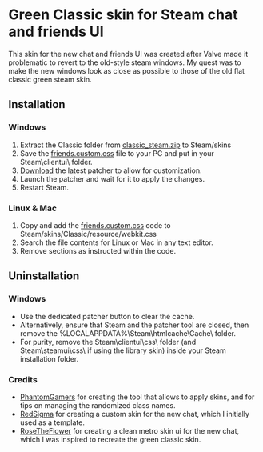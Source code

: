 # Green Classic skin for Steam chat and friends UI
This skin for the new chat and friends UI was created after Valve made it problematic to revert to the old-style steam windows. My quest was to make the new windows look as close as possible to those of the old flat classic green steam skin.

## Installation

### Windows

1. Extract the Classic folder from [classic_steam.zip](https://github.com/spziscoding/steam-classic/bloc/main/classic_steam.zip) to Steam/skins
2. Save the [friends.custom.css](https://github.com/spziscoding/steam-classic/bloc/main/friends.custom.css) file to your PC and put in your Steam\clientui\ folder.
3. [Download](https://github.com/PhantomGamers/SFP/releases) the latest patcher to allow for customization.
4. Launch the patcher and wait for it to apply the changes.
5. Restart Steam.

### Linux & Mac

1. Copy and add the [friends.custom.css](https://github.com/spziscoding/steam-classic/bloc/main/friends.custom.css) code to Steam/skins/Classic/resource/webkit.css
2. Search the file contents for Linux or Mac in any text editor.
3. Remove sections as instructed within the code.

## Uninstallation

### Windows

* Use the dedicated patcher button to clear the cache.
* Alternatively, ensure that Steam and the patcher tool are closed, then remove the %LOCALAPPDATA%\Steam\htmlcache\Cache\ folder.
* For purity, remove the Steam\clientui\css\ folder (and Steam\steamui\css\ if using the library skin) inside your Steam installation folder.

### Credits

* [PhantomGamers](https://github.com/PhantomGamers) for creating the tool that allows to apply skins, and for tips on managing the randomized class names.
* [RedSigma](https://github.com/redsigma) for creating a custom skin for the new chat, which I initially used as a template.
* [RoseTheFlower](https://github.com/RoseTheFlower) for creating a clean metro skin ui for the new chat, which I was inspired to recreate the green classic skin.
